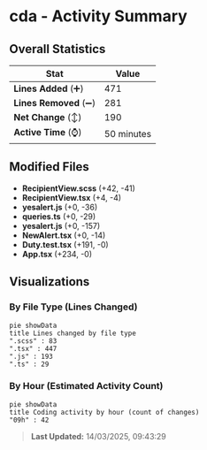 # cda - Activity Summary 

## Overall Statistics

| Stat                   | Value                                                             |
| ---------------------- | ----------------------------------------------------------------- |
| **Lines Added** (➕)   | 471                                          |
| **Lines Removed** (➖) | 281                                        |
| **Net Change** (↕)    | 190                |
| **Active Time** (⌚)   | 50 minutes |


## Modified Files
- **RecipientView.scss** (+42, -41)
- **RecipientView.tsx** (+4, -4)
- **yesalert.js** (+0, -36)
- **queries.ts** (+0, -29)
- **yesalert.js** (+0, -157)
- **NewAlert.tsx** (+0, -14)
- **Duty.test.tsx** (+191, -0)
- **App.tsx** (+234, -0)

## Visualizations

### By File Type (Lines Changed)

```mermaid
pie showData
title Lines changed by file type
".scss" : 83
".tsx" : 447
".js" : 193
".ts" : 29
```

### By Hour (Estimated Activity Count)

```mermaid
pie showData
title Coding activity by hour (count of changes)
"09h" : 42
```


> **Last Updated:** 14/03/2025, 09:43:29